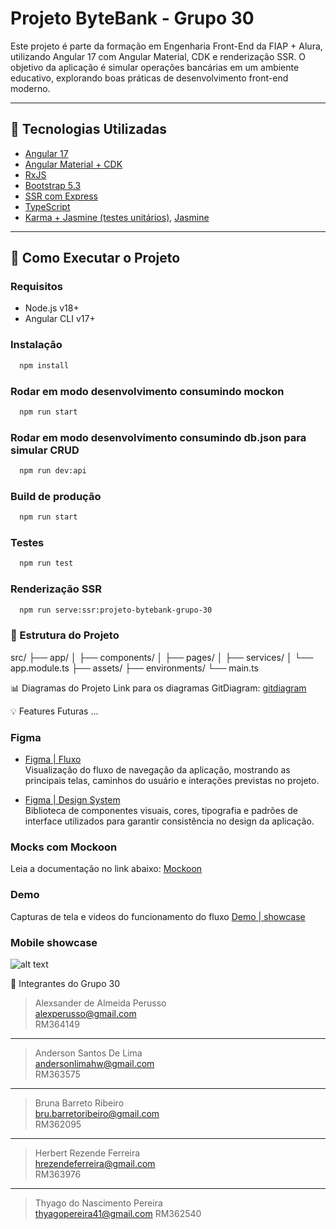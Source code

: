 # Projeto ByteBank - Grupo 30

Este projeto é parte da formação em Engenharia Front-End da FIAP + Alura, utilizando Angular 17 com Angular Material, CDK e renderização SSR. O objetivo da aplicação é simular operações bancárias em um ambiente educativo, explorando boas práticas de desenvolvimento front-end moderno.

---

## 🧰 Tecnologias Utilizadas

- [Angular 17](https://angular.dev)
- [Angular Material + CDK](https://material.angular.io/)
- [RxJS](https://rxjs.dev/)
- [Bootstrap 5.3](https://getbootstrap.com/docs/5.3/getting-started/introduction/)
- [SSR com Express](https://expressjs.com/)
- [TypeScript](https://www.typescriptlang.org/)
- [Karma + Jasmine (testes unitários)](https://karma-runner.github.io/latest/index.html), [Jasmine](https://jasmine.github.io/)

---

## 🚀 Como Executar o Projeto

### Requisitos

- Node.js v18+
- Angular CLI v17+

### Instalação

```bash
  npm install
```

### Rodar em modo desenvolvimento consumindo mockon

```bash
  npm run start
```

### Rodar em modo desenvolvimento consumindo db.json para simular CRUD

```bash
  npm run dev:api
```

### Build de produção

```bash
  npm run start
```

### Testes

```bash
  npm run test
```

### Renderização SSR

```bash
  npm run serve:ssr:projeto-bytebank-grupo-30
```

### 📁 Estrutura do Projeto

src/
├── app/
│ ├── components/
│ ├── pages/
│ ├── services/
│ └── app.module.ts
├── assets/
├── environments/
└── main.ts

📊 Diagramas do Projeto
Link para os diagramas GitDiagram:
[gitdiagram](https://gitdiagram.com/brubribeiro/projeto-bytebank-grupo-30)

💡 Features Futuras
...

### Figma

- [Figma | Fluxo](https://www.figma.com/design/195jMSq979FiewTWRE0Ltl/Tech-Challenge?node-id=1-166&p=f)  
  Visualização do fluxo de navegação da aplicação, mostrando as principais telas, caminhos do usuário e interações previstas no projeto.

- [Figma | Design System](https://www.figma.com/design/195jMSq979FiewTWRE0Ltl/Tech-Challenge?node-id=0-1&p=f)  
  Biblioteca de componentes visuais, cores, tipografia e padrões de interface utilizados para garantir consistência no design da aplicação.

### Mocks com Mockoon

Leia a documentação no link abaixo:
[Mockoon](./src/mocks/README.MD)

### Demo

Capturas de tela e videos do funcionamento do fluxo
[Demo | showcase](showcase/index.md)

### Mobile showcase

![alt text](showcase/release_1.0.0/images/mobile_show_case.gif)

👥 Integrantes do Grupo 30

> Alexsander de Almeida Perusso  
> alexperusso@gmail.com  
> RM364149

---

> Anderson Santos De Lima  
> andersonlimahw@gmail.com  
> RM363575

---

> Bruna Barreto Ribeiro  
> bru.barretoribeiro@gmail.com  
> RM362095

---

> Herbert Rezende Ferreira  
> hrezendeferreira@gmail.com  
> RM363976

---

> Thyago do Nascimento Pereira  
> thyagopereira41@gmail.com
> RM362540
